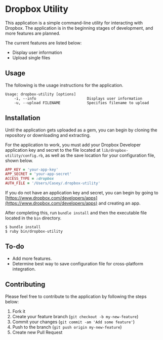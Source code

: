 # Dropbox Utility

This application is a simple command-line utility for interacting with Dropbox. The application is in the
beginning stages of development, and more features are planned.

The current features are listed below:

* Display user information
* Upload single files

## Usage

The following is the usage instructions for the application.

```
Usage: dropbox-utility [options]
    -i, --info                       Displays user information
    -u, --upload FILENAME            Specifies filename to upload
```

## Installation

Until the application gets uploaded as a gem, you can begin by cloning the repository or downloading and
extracting.

For the application to work, you must add your Dropbox Developer application key and secret to the file located at
<code>lib/dropbox-utility/config.rb</code>, as well as the save location for your configuration file, shown below.
```ruby
APP_KEY = 'your-app-key'
APP_SECRET = 'your-app-secret'
ACCESS_TYPE = :dropbox
AUTH_FILE = '/Users/Casey/.dropbox-utility'
```

If you do not have an application key and secret, you can begin by going to [https://www.dropbox.com/developers/apps](https://www.dropbox.com/developers/apps)
and creating an app.

After completing this, run <code>bundle install</code> and then the executable file located in the <code>bin</code> directory.

```
$ bundle install
$ ruby bin/dropbox-utility
```


## To-do

* Add more features.
* Determine best way to save configuration file for cross-platform integration.

## Contributing

Please feel free to contribute to the application by following the steps below:

1. Fork it
2. Create your feature branch (`git checkout -b my-new-feature`)
3. Commit your changes (`git commit -am 'Add some feature'`)
4. Push to the branch (`git push origin my-new-feature`)
5. Create new Pull Request

